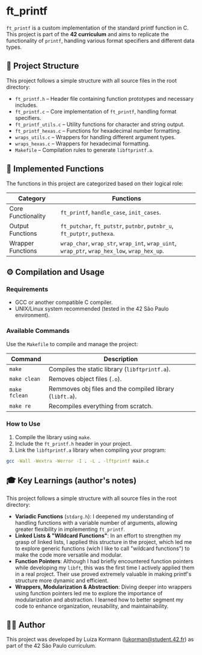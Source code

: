# ft_printf

`ft_printf` is a custom implementation of the standard printf function in C. This project is part of the **42 curriculum** and aims to replicate the functionality of `printf`, handling various format specifiers and different data types.

## 📁 Project Structure
This project follows a simple structure with all source files in the root directory:

 - `ft_printf.h` – Header file containing function prototypes and necessary includes.
 - `ft_printf.c` – Core implementation of `ft_printf`, handling format specifiers.
 - `ft_printf_utils.c` – Utility functions for character and string output.
 - `ft_printf_hexas.c` – Functions for hexadecimal number formatting.
 - `wraps_utils.c` – Wrappers for handling different argument types.
 - `wraps_hexas.c` – Wrappers for hexadecimal formatting.
 - `Makefile` – Compilation rules to generate `libftprintf.a`.

## 📌 Implemented Functions
The functions in this project are categorized based on their logical role:

| Category | Functions |
|---------|-----------|
|Core Functionality|`ft_printf`, `handle_case`, `init_cases`.|
|Output Functions|`ft_putchar`, `ft_putstr`, `putnbr`, `putnbr_u`, `ft_putptr`, `puthexa`.|
|Wrapper Functions|`wrap_char`, `wrap_str`, `wrap_int`, `wrap_uint`, `wrap_ptr`, `wrap_hex_low`, `wrap_hex_up`.|

## ⚙️ Compilation and Usage
### Requirements
 - GCC or another compatible C compiler.
 - UNIX/Linux system recommended (tested in the 42 São Paulo environment).
### Available Commands
Use the `Makefile` to compile and manage the project:

| Command | Description |
|---------|-----------|
|`make`|Compiles the static library (`libftprintf.a`).|
|`make clean`|Removes object files (`.o`).|
|`make fclean`|Remmoves obj files and the compiled library (`libft.a`).|
|`make re`|Recompiles everything from scratch.|

### How to Use
 1. Compile the library using `make`.
 2. Include the `ft_printf.h` header in your project.
 3. Link the `libftprintf.a` library when compiling your program:
``` bash
gcc -Wall -Wextra -Werror -I . -L . -lftprintf main.c
```

## 🎓 Key Learnings (author's notes)
This project follows a simple structure with all source files in the root directory:

 - **Variadic Functions** (`stdarg.h`): I deepened my understanding of handling functions with a variable number of arguments, allowing greater flexibility in implementing `ft_printf`.
 - **Linked Lists & "Wildcard Functions"**: In an effort to strengthen my grasp of linked lists, I applied this structure in the project, which led me to explore generic functions (wich I like to call "wildcard functions") to make the code more versatile and modular.
 - **Function Pointers**: Although I had briefly encountered function pointers while developing my `libft`, this was the first time I actively applied them in a real project. Their use proved extremely valuable in making printf's structure more dynamic and efficient.
 - **Wrappers, Modularization & Abstraction**: Diving deeper into wrappers using function pointers led me to explore the importance of modularization and abstraction. I learned how to better segment my code to enhance organization, reusability, and maintainability.

## 👩‍💻 Author
This project was developed by Luiza Kormann (lukorman@student.42.fr) as part of the 42 São Paulo curriculum.
